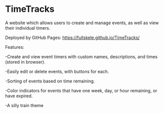 # TimeTracks
A website which allows users to create and manage events, as well as view their individual timers.

Deployed by GitHub Pages: https://fullskele.github.io/TimeTracks/


Features: 

-Create and view event timers with custom names, descriptions, and times (stored in browser).

-Easily edit or delete events, with buttons for each.

-Sorting of events based on time remaining.

-Color indicators for events that have one week, day, or hour remaining, or have expired.

-A silly train theme
